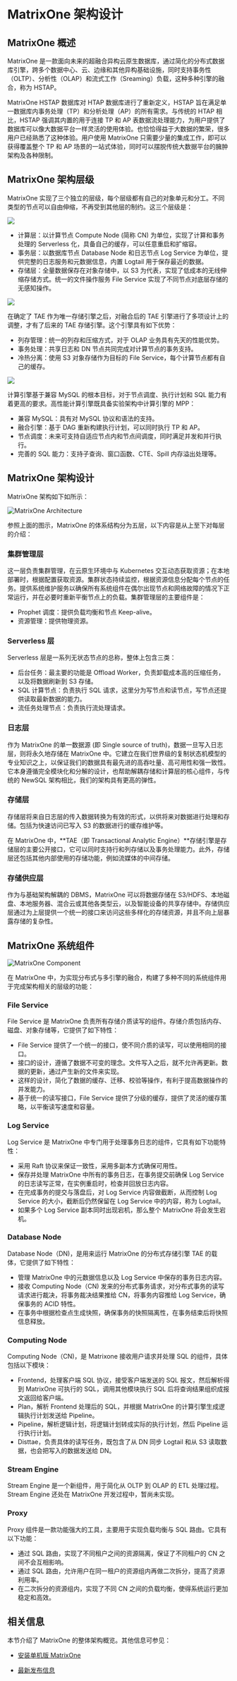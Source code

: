 # **MatrixOne 架构设计**

## **MatrixOne 概述**

MatrixOne 是一款面向未来的超融合异构云原生数据库，通过简化的分布式数据库引擎，跨多个数据中心、云、边缘和其他异构基础设施，同时支持事务性（OLTP）、分析性（OLAP）和流式工作（Sreaming）负载，这种多种引擎的融合，称为 HSTAP。

MatrixOne HSTAP 数据库对 HTAP 数据库进行了重新定义，HSTAP 旨在满足单一数据库内事务处理（TP）和分析处理（AP）的所有需求。与传统的 HTAP 相比，HSTAP 强调其内置的用于连接 TP 和 AP 表数据流处理能力，为用户提供了数据库可以像大数据平台一样灵活的使用体验。也恰恰得益于大数据的繁荣，很多用户已经熟悉了这种体验。用户使用 MatrixOne 只需要少量的集成工作，即可以获得覆盖整个 TP 和 AP 场景的一站式体验，同时可以摆脱传统大数据平台的臃肿架构及各种限制。

## **MatrixOne 架构层级**

MatrixOne 实现了三个独立的层级，每个层级都有自己的对象单元和分工。不同类型的节点可以自由伸缩，不再受到其他层的制约。这三个层级是：

![](https://community-shared-data-1308875761.cos.ap-beijing.myqcloud.com/artwork/docs/overview/architecture/architecture-1.png)

- 计算层：以计算节点 Compute Node (简称 CN) 为单位，实现了计算和事务处理的 Serverless 化，具备自己的缓存，可以任意重启和扩缩容。
- 事务层：以数据库节点 Database Node 和日志节点 Log Service 为单位，提供完整的日志服务和元数据信息，内置 Logtail 用于保存最近的数据。
- 存储层：全量数据保存在对象存储中，以 S3 为代表，实现了低成本的无线伸缩存储方式。统一的文件操作服务 File Service 实现了不同节点对底层存储的无感知操作。

![](https://community-shared-data-1308875761.cos.ap-beijing.myqcloud.com/artwork/docs/overview/architecture/architecture-2.png)

在确定了 TAE 作为唯一存储引擎之后，对融合后的 TAE 引擎进行了多项设计上的调整，才有了后来的 TAE 存储引擎。这个引擎具有如下优势：

- 列存管理：统一的列存和压缩方式，对于 OLAP 业务具有先天的性能优势。
- 事务处理：共享日志和 DN 节点共同完成对计算节点的事务支持。
- 冷热分离：使用 S3 对象存储作为目标的 File Service，每个计算节点都有自己的缓存。

![](https://community-shared-data-1308875761.cos.ap-beijing.myqcloud.com/artwork/docs/overview/architecture/architecture-3.png)

计算引擎基于兼容 MySQL 的根本目标，对于节点调度、执行计划和 SQL 能力有着更高的要求。高性能计算引擎既具备实验架构中计算引擎的 MPP：

- 兼容 MySQL：具有对 MySQL 协议和语法的支持。
- 融合引擎：基于 DAG 重新构建执行计划，可以同时执行 TP 和 AP。
- 节点调度：未来可支持自适应节点内和节点间调度，同时满足并发和并行执行。
- 完善的 SQL 能力：支持子查询、窗口函数、CTE、Spill 内存溢出处理等。

## **MatrixOne 架构设计**

MatrixOne 架构如下如所示：

![MatrixOne Architecture](https://community-shared-data-1308875761.cos.ap-beijing.myqcloud.com/artwork/docs/overview/matrixone_new_arch.png)

参照上面的图示，MatrixOne 的体系结构分为五层，以下内容是从上至下对每层的介绍：

### **集群管理层**

这一层负责集群管理，在云原生环境中与 Kubernetes 交互动态获取资源；在本地部署时，根据配置获取资源。集群状态持续监控，根据资源信息分配每个节点的任务。提供系统维护服务以确保所有系统组件在偶尔出现节点和网络故障的情况下正常运行，并在必要时重新平衡节点上的负载。集群管理层的主要组件是：

- Prophet 调度：提供负载均衡和节点 Keep-alive。
- 资源管理：提供物理资源。

### **Serverless 层**

Serverless 层是一系列无状态节点的总称，整体上包含三类：

- 后台任务：最主要的功能是 Offload Worker，负责卸载成本高的压缩任务，以及将数据刷新到 S3 存储。
- SQL 计算节点：负责执行 SQL 请求，这里分为写节点和读节点，写节点还提供读取最新数据的能力。
- 流任务处理节点：负责执行流处理请求。

### **日志层**

作为 MatrixOne 的单一数据源 (即 Single source of truth)，数据一旦写入日志层，则将永久地存储在 MatrixOne 中。它建立在我们世界级的复制状态机模型的专业知识之上，以保证我们的数据具有最先进的高吞吐量、高可用性和强一致性。它本身遵循完全模块化和分解的设计，也帮助解耦存储和计算层的核心组件，与传统的 NewSQL 架构相比，我们的架构具有更高的弹性。

### **存储层**

存储层将来自日志层的传入数据转换为有效的形式，以供将来对数据进行处理和存储。包括为快速访问已写入 S3 的数据进行的缓存维护等。

在 MatrixOne 中，**TAE（即 Transactional Analytic Engine）**存储引擎是存储层的主要公开接口，它可以同时支持行和列存储以及事务处理能力。此外，存储层还包括其他内部使用的存储功能，例如流媒体的中间存储。

### **存储供应层**

作为与基础架构解耦的 DBMS，MatrixOne 可以将数据存储在 S3/HDFS、本地磁盘、本地服务器、混合云或其他各类型云，以及智能设备的共享存储中。存储供应层通过为上层提供一个统一的接口来访问这些多样化的存储资源，并且不向上层暴露存储的复杂性。

## **MatrixOne 系统组件**

![MatrixOne Component](https://community-shared-data-1308875761.cos.ap-beijing.myqcloud.com/artwork/docs/overview/mo-component.png)

在 MatrixOne 中，为实现分布式与多引擎的融合，构建了多种不同的系统组件用于完成架构相关的层级的功能：

### **File Service**

File Service 是 MatrixOne 负责所有存储介质读写的组件。存储介质包括内存、磁盘、对象存储等，它提供了如下特性：

- File Service 提供了一个统一的接口，使不同介质的读写，可以使用相同的接口。
- 接口的设计，遵循了数据不可变的理念。文件写入之后，就不允许再更新。数据的更新，通过产生新的文件来实现。
- 这样的设计，简化了数据的缓存、迁移、校验等操作，有利于提高数据操作的并发能力。
- 基于统一的读写接口，File Service 提供了分级的缓存，提供了灵活的缓存策略，以平衡读写速度和容量。

### **Log Service**

Log Service 是 MatrixOne 中专门用于处理事务日志的组件，它具有如下功能特性：

- 采用 Raft 协议来保证一致性，采用多副本方式确保可用性。
- 保存并处理 MatrixOne 中所有的事务日志，在事务提交前确保 Log Service 的日志读写正常，在实例重启时，检查并回放日志内容。
- 在完成事务的提交与落盘后，对 Log Service 内容做截断，从而控制 Log Service 的大小，截断后仍然保留在 Log Service 中的内容，称为 Logtail。
- 如果多个 Log Service 副本同时出现宕机，那么整个 MatrixOne 将会发生宕机。

### **Database Node**

Database Node（DN)，是用来运行 MatrixOne 的分布式存储引擎 TAE 的载体，它提供了如下特性：

- 管理 MatrixOne 中的元数据信息以及 Log Service 中保存的事务日志内容。
- 接收 Computing Node（CN) 发来的分布式事务请求，对分布式事务的读写请求进行裁决，将事务裁决结果推给 CN，将事务内容推给 Log Service，确保事务的 ACID 特性。
- 在事务中根据检查点生成快照，确保事务的快照隔离性，在事务结束后将快照信息释放。

### **Computing Node**

Computing Node（CN)，是 Matrixone 接收用户请求并处理 SQL 的组件，具体包括以下模块：

- Frontend，处理客户端 SQL 协议，接受客户端发送的 SQL 报文，然后解析得到 MatrixOne 可执行的 SQL，调用其他模块执行 SQL 后将查询结果组织成报文返回给客户端。
- Plan，解析 Frontend 处理后的 SQL，并根据 MatrixOne 的计算引擎生成逻辑执行计划发送给 Pipeline。
- Pipeline，解析逻辑计划，将逻辑计划转成实际的执行计划，然后 Pipeline 运行执行计划。
- Disttae，负责具体的读写任务，既包含了从 DN 同步 Logtail 和从 S3 读取数据，也会把写入的数据发送给 DN。

### **Stream Engine**

Stream Engine 是一个新组件，用于简化从 OLTP 到 OLAP 的 ETL 处理过程。Stream Engine 还处在 MatrixOne 开发过程中，暂尚未实现。

### **Proxy**

Proxy 组件是一款功能强大的工具，主要用于实现负载均衡与 SQL 路由。它具有以下功能：

- 通过 SQL 路由，实现了不同租户之间的资源隔离，保证了不同租户的 CN 之间不会互相影响。
- 通过 SQL 路由，允许用户在同一租户的资源组内再做二次拆分，提高了资源利用率。
- 在二次拆分的资源组内，实现了不同 CN 之间的负载均衡，使得系统运行更加稳定和高效。

## **相关信息**

本节介绍了 MatrixOne 的整体架构概览。其他信息可参见：

* [安装单机版 MatrixOne](../../Get-Started/install-standalone-matrixone.md)

* [最新发布信息](../whats-new.md)
